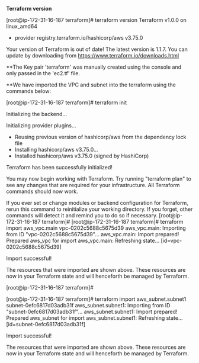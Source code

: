 **Terraform version**

[root@ip-172-31-16-187 terraform]# terraform version
Terraform v1.0.0
on linux_amd64
+ provider registry.terraform.io/hashicorp/aws v3.75.0

Your version of Terraform is out of date! The latest version
is 1.1.7. You can update by downloading from https://www.terraform.io/downloads.html




**The Key pair 'terraform' was manually created using the console and only passed in the 'ec2.tf' file.

**We have imported the VPC and subnet into the terraform using the commands below:

[root@ip-172-31-16-187 terraform]# terraform init

Initializing the backend...

Initializing provider plugins...
- Reusing previous version of hashicorp/aws from the dependency lock file
- Installing hashicorp/aws v3.75.0...
- Installed hashicorp/aws v3.75.0 (signed by HashiCorp)

Terraform has been successfully initialized!

You may now begin working with Terraform. Try running "terraform plan" to see
any changes that are required for your infrastructure. All Terraform commands
should now work.

If you ever set or change modules or backend configuration for Terraform,
rerun this command to reinitialize your working directory. If you forget, other
commands will detect it and remind you to do so if necessary.
[root@ip-172-31-16-187 terraform]#
[root@ip-172-31-16-187 terraform]# terraform import aws_vpc.main vpc-0202c5688c5675d39
aws_vpc.main: Importing from ID "vpc-0202c5688c5675d39"...
aws_vpc.main: Import prepared!
  Prepared aws_vpc for import
aws_vpc.main: Refreshing state... [id=vpc-0202c5688c5675d39]

Import successful!

The resources that were imported are shown above. These resources are now in
your Terraform state and will henceforth be managed by Terraform.

[root@ip-172-31-16-187 terraform]#


[root@ip-172-31-16-187 terraform]# terraform import aws_subnet.subnet1 subnet-0efc6817d03adb31f
aws_subnet.subnet1: Importing from ID "subnet-0efc6817d03adb31f"...
aws_subnet.subnet1: Import prepared!
  Prepared aws_subnet for import
aws_subnet.subnet1: Refreshing state... [id=subnet-0efc6817d03adb31f]

Import successful!

The resources that were imported are shown above. These resources are now in
your Terraform state and will henceforth be managed by Terraform.
